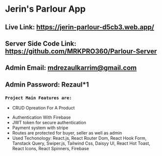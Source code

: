 # Jerin's Parlour App

## Live Link: https://jerin-parlour-d5cb3.web.app/

## Server Side Code Link: https://github.com/MRKPRO360/Parlour-Server

## Admin Email: mdrezaulkarrim@gmail.com

## Admin Password: Rezaul\*1

### `Project Main Features are:`

- CRUD Opreation For A Product

* Authentication With Firebase
* JWT token for secure authentication
* Payment system with stripe
* Routes are protected for buyer, seller as well as admin
* Used Techonology: React.js, React Router Dom, React Hook Form, Tanstack Query, Swiper.js, Tailwind Css, Daisyy UI, React Hot Toast, React Icons, React Spinners, Firebase
